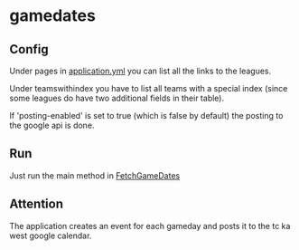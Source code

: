 # gamedates

## Config

Under pages in [application.yml](src/main/resources/application.yml) you can list all the links to the leagues.

Under teamswithindex you have to list all teams with a special index (since some leagues do have two additional fields
in their table).

If 'posting-enabled' is set to true (which is false by default) the posting to the google api is done.

## Run

Just run the main method in [FetchGameDates](src/main/java/api/FetchGameDates.java)

## Attention

The application creates an event for each gameday and posts it to the tc ka west google calendar.
